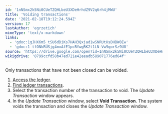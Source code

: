 ```yaml
---
id: '1nNSmx2k5Ni0CUeTZQHLbeU3XDeHrhdZ9V2q6rh4jMWU'
title: 'Voiding transactions'
date: '2021-02-18T19:12:24.594Z'
version: 17
lastAuthor: 'egrzetich'
mimeType: 'text/x-markdown'
links:
  - 'gdoc:1gJHX6m5_tSU6dDiKs7HAH3Qxjad1wSNRUtHsDHBW8Ew'
  - 'gdoc:1-tfONkRUSjg4mxAfE1pcRYwgRK2t1LN-Vw9qorSz9U8'
source: 'https://drive.google.com/open?id=1nNSmx2k5Ni0CUeTZQHLbeU3XDeHrhdZ9V2q6rh4jMWU'
wikigdrive: '8799ccfd58b47ed721e42eeadb589071776ed64f'
---
```

Only transactions that have not been closed can be voided.
1. [Access the ledger](gdoc:1gJHX6m5_tSU6dDiKs7HAH3Qxjad1wSNRUtHsDHBW8Ew).
2. [Find ledger transactions](gdoc:1-tfONkRUSjg4mxAfE1pcRYwgRK2t1LN-Vw9qorSz9U8).
3. Select the transaction number of the transaction to void. The <em>Update Transaction</em> window appears.
4. In the <em>Update Transaction</em> window, select <strong>Void Transaction</strong>. The system voids the transaction and closes the <em>Update Transaction</em> window.

